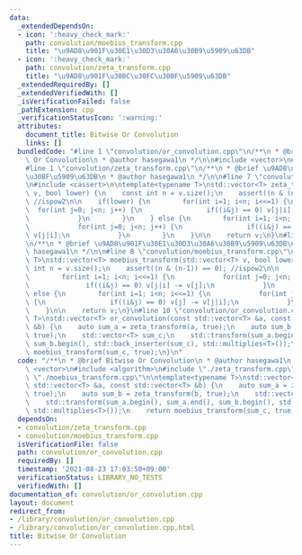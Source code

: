 ```yaml
---
data:
  _extendedDependsOn:
  - icon: ':heavy_check_mark:'
    path: convolution/moebius_transform.cpp
    title: "\u9AD8\u901F\u30E1\u30D3\u30A6\u30B9\u5909\u63DB"
  - icon: ':heavy_check_mark:'
    path: convolution/zeta_transform.cpp
    title: "\u9AD8\u901F\u30BC\u30FC\u30BF\u5909\u63DB"
  _extendedRequiredBy: []
  _extendedVerifiedWith: []
  _isVerificationFailed: false
  _pathExtension: cpp
  _verificationStatusIcon: ':warning:'
  attributes:
    document_title: Bitwise Or Convolution
    links: []
  bundledCode: "#line 1 \"convolution/or_convolution.cpp\"\n/**\n * @brief Bitwise\
    \ Or Convolution\n * @author hasegawa1\n */\n\n#include <vector>\n#include <algorithm>\n\
    #line 1 \"convolution/zeta_transform.cpp\"\n/**\n * @brief \u9AD8\u901F\u30BC\u30FC\
    \u30BF\u5909\u63DB\n * @author hasegawa1\n */\n\n#line 7 \"convolution/zeta_transform.cpp\"\
    \n#include <cassert>\n\ntemplate<typename T>\nstd::vector<T> zeta_transform(std::vector<T>\
    \ v, bool lower) {\n    const int n = v.size();\n    assert((n & (n-1)) == 0);\
    \ //ispow2\n\n    if(lower) {\n        for(int i=1; i<n; i<<=1) {\n          \
    \  for(int j=0; j<n; j++) {\n                if((i&j) == 0) v[j|i] += v[j];\n\
    \            }\n        }\n    } else {\n        for(int i=1; i<n; i<<=1) {\n\
    \            for(int j=0; j<n; j++) {\n                if((i&j) == 0) v[j] +=\
    \ v[j|i];\n            }\n        }\n    }\n\n    return v;\n}\n#line 1 \"convolution/moebius_transform.cpp\"\
    \n/**\n * @brief \u9AD8\u901F\u30E1\u30D3\u30A6\u30B9\u5909\u63DB\n * @author\
    \ hasegawa1\n */\n\n#line 8 \"convolution/moebius_transform.cpp\"\n\ntemplate<typename\
    \ T>\nstd::vector<T> moebius_transform(std::vector<T> v, bool lower) {\n    const\
    \ int n = v.size();\n    assert((n & (n-1)) == 0); //ispow2\n\n    if(lower) {\n\
    \        for(int i=1; i<n; i<<=1) {\n            for(int j=0; j<n; j++) {\n  \
    \              if((i&j) == 0) v[j|i] -= v[j];\n            }\n        }\n    }\
    \ else {\n        for(int i=1; i<n; i<<=1) {\n            for(int j=0; j<n; j++)\
    \ {\n                if((i&j) == 0) v[j] -= v[j|i];\n            }\n        }\n\
    \    }\n\n    return v;\n}\n#line 10 \"convolution/or_convolution.cpp\"\n\ntemplate<typename\
    \ T>\nstd::vector<T> or_convolution(const std::vector<T> &a, const std::vector<T>\
    \ &b) {\n    auto sum_a = zeta_transform(a, true);\n    auto sum_b = zeta_transform(b,\
    \ true);\n    std::vector<T> sum_c;\n    std::transform(sum_a.begin(), sum_a.end(),\
    \ sum_b.begin(), std::back_inserter(sum_c), std::multiplies<T>());\n    return\
    \ moebius_transform(sum_c, true);\n}\n"
  code: "/**\n * @brief Bitwise Or Convolution\n * @author hasegawa1\n */\n\n#include\
    \ <vector>\n#include <algorithm>\n#include \"./zeta_transform.cpp\"\n#include\
    \ \"./moebius_transform.cpp\"\n\ntemplate<typename T>\nstd::vector<T> or_convolution(const\
    \ std::vector<T> &a, const std::vector<T> &b) {\n    auto sum_a = zeta_transform(a,\
    \ true);\n    auto sum_b = zeta_transform(b, true);\n    std::vector<T> sum_c;\n\
    \    std::transform(sum_a.begin(), sum_a.end(), sum_b.begin(), std::back_inserter(sum_c),\
    \ std::multiplies<T>());\n    return moebius_transform(sum_c, true);\n}\n"
  dependsOn:
  - convolution/zeta_transform.cpp
  - convolution/moebius_transform.cpp
  isVerificationFile: false
  path: convolution/or_convolution.cpp
  requiredBy: []
  timestamp: '2021-08-23 17:03:50+09:00'
  verificationStatus: LIBRARY_NO_TESTS
  verifiedWith: []
documentation_of: convolution/or_convolution.cpp
layout: document
redirect_from:
- /library/convolution/or_convolution.cpp
- /library/convolution/or_convolution.cpp.html
title: Bitwise Or Convolution
---
```

